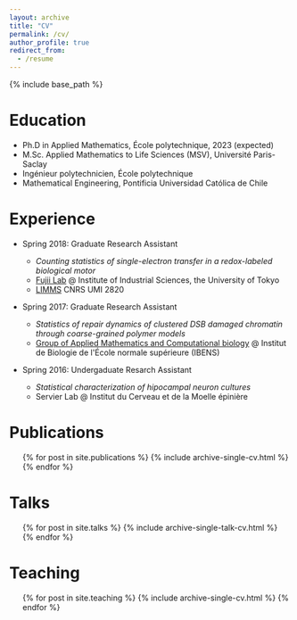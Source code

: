 ```yaml
---
layout: archive
title: "CV"
permalink: /cv/
author_profile: true
redirect_from:
  - /resume
---
```


{% include base_path %}

Education
======
* Ph.D in Applied Mathematics, École polytechnique, 2023 (expected)
* M.Sc. Applied Mathematics to Life Sciences (MSV), Université Paris-Saclay
* Ingénieur polytechnicien, École polytechnique
* Mathematical Engineering, Pontificia Universidad Católica de Chile

Experience
======
* Spring 2018: Graduate Research Assistant
  * *Counting statistics of single-electron transfer in a redox-labeled biological motor*
  * [Fujii Lab](http://www.microfluidics.iis.u-tokyo.ac.jp/) @ Institute of Industrial Sciences, the University of Tokyo
  * [LIMMS](https://limmshp.iis.u-tokyo.ac.jp/) CNRS UMI 2820 

* Spring 2017: Graduate Research Assistant
  * *Statistics of repair dynamics of clustered DSB damaged chromatin through coarse-grained polymer models*
  * [Group of Applied Mathematics and Computational biology](https://www.ibens.ens.fr/spip.php?rubrique40) @ Institut de Biologie de l'École normale supérieure (IBENS)

* Spring 2016: Undergaduate Resarch Assistant
  * *Statistical characterization of hipocampal neuron cultures*
  * Servier Lab @ Institut du Cerveau et de la Moelle épinière


Publications
======
  <ul>{% for post in site.publications %}
    {% include archive-single-cv.html %}
  {% endfor %}</ul>
  
Talks
======
  <ul>{% for post in site.talks %}
    {% include archive-single-talk-cv.html %}
  {% endfor %}</ul>
  
Teaching
======
  <ul>{% for post in site.teaching %}
    {% include archive-single-cv.html %}
  {% endfor %}</ul>
  

